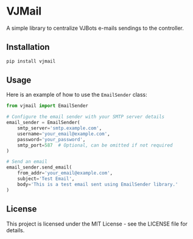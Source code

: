 # VJMail

A simple library to centralize VJBots e-mails sendings to the controller.

## Installation

```bash
pip install vjmail
```

## Usage
Here is an example of how to use the `EmailSender` class:

```python
from vjmail import EmailSender

# Configure the email sender with your SMTP server details
email_sender = EmailSender(
    smtp_server='smtp.example.com',
    username='your_email@example.com',
    password='your_password',
    smtp_port=587  # Optional, can be omitted if not required
)

# Send an email
email_sender.send_email(
    from_addr='your_email@example.com',
    subject='Test Email',
    body='This is a test email sent using EmailSender library.'
)
```

## License
This project is licensed under the MIT License - see the LICENSE file for details.